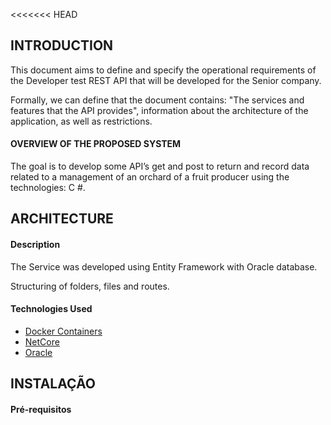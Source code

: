 <<<<<<< HEAD

## INTRODUCTION

This document aims to define and specify the operational requirements of the Developer test REST API that will be developed for the Senior company.

Formally, we can define that the document contains: "The services and features that the API provides", information about the architecture of the application, as well as restrictions.

#### OVERVIEW OF THE PROPOSED SYSTEM


The goal is to develop some API’s get and post to return and record data related to a management of an orchard of a fruit producer using the technologies: C #.

## ARCHITECTURE


#### Description


The Service was developed using Entity Framework with Oracle database.


Structuring of folders, files and routes.


#### Technologies Used

- [Docker Containers](https://www.docker.com/)
- [NetCore](https://dotnet.microsoft.com/download)
- [Oracle](https://www.oracle.com/index.html)


## INSTALAÇÃO

#### Pré-requisitos

